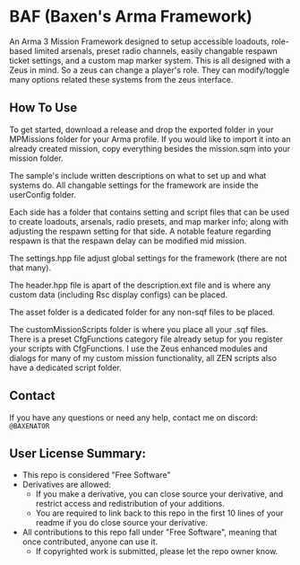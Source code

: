 
# BAF (Baxen's Arma Framework)

An Arma 3 Mission Framework designed to setup accessible loadouts, role-based limited arsenals, preset radio channels, easily changable respawn ticket settings, and a custom map marker system.
This is all designed with a Zeus in mind. So a zeus can change a player's role. They can modify/toggle many options related these systems from the zeus interface. 

## How To Use

To get started, download a release and drop the exported folder in your MPMissions folder for your Arma profile. If you would like to import it into an already created mission, copy everything besides the mission.sqm into your mission folder.

The sample's include written descriptions on what to set up and what systems do. All changable settings for the framework are inside the userConfig folder.

Each side has a folder that contains setting and script files that can be used to create loadouts, arsenals, radio presets, and map marker info; along with adjusting the respawn setting for that side.
A notable feature regarding respawn is that the respawn delay can be modified mid mission.

The settings.hpp file adjust global settings for the framework (there are not that many).

The header.hpp file is apart of the description.ext file and is where any custom data (including Rsc display configs) can be placed.

The asset folder is a dedicated folder for any non-sqf files to be placed.

The customMissionScripts folder is where you place all your .sqf files. There is a preset CfgFunctions category file already setup for you register your scripts with CfgFunctions. I use the Zeus enhanced modules and dialogs for many of my custom mission functionality, all ZEN scripts also have a dedicated script folder.

## Contact

If you have any questions or need any help, contact me on discord: `@BAXENATOR`

## User License Summary:
* This repo is considered "Free Software"
* Derivatives are allowed:
  * If you make a derivative, you can close source your derivative, and restrict access and redistribution of your additions.
  * You are required to link back to this repo in the first 10 lines of your readme if you do close source your derivative.
* All contributions to this repo fall under "Free Software", meaning that once contributed, anyone can use it.
  * If copyrighted work is submitted, please let the repo owner know.
